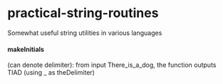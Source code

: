 # practical-string-routines
Somewhat useful string utilities in various languages


####  makeInitials 
(can denote delimiter):  from input There_is_a_dog, the function outputs TIAD (using _ as theDelimiter)

